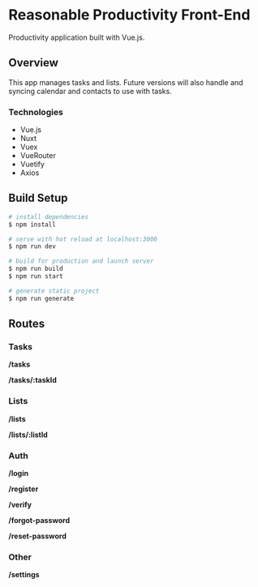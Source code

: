 # Reasonable Productivity Front-End

Productivity application built with Vue.js.

## Overview

This app manages tasks and lists. Future versions will also handle and syncing calendar and contacts to use with tasks.

### Technologies

* Vue.js
* Nuxt
* Vuex
* VueRouter
* Vuetify
* Axios

## Build Setup

```bash
# install dependencies
$ npm install

# serve with hot reload at localhost:3000
$ npm run dev

# build for production and launch server
$ npm run build
$ npm run start

# generate static project
$ npm run generate
```

## Routes

### Tasks

**/tasks**

**/tasks/:taskId**

### Lists

**/lists**

**/lists/:listId**

### Auth

**/login**

**/register**

**/verify**

**/forgot-password**

**/reset-password**

### Other

**/settings**

